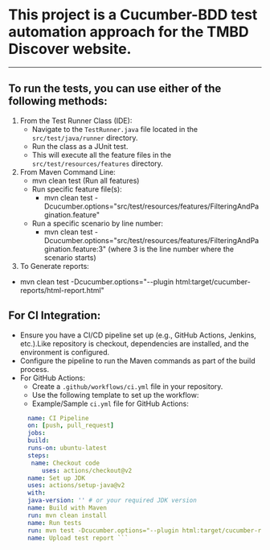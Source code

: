 # This project is a Cucumber-BDD test automation approach for the TMBD Discover website.
-----------------------------------------------------------------------------------------
## To run the tests, you can use either of the following methods:

1. From the Test Runner Class (IDE):
   - Navigate to the `TestRunner.java` file located in the `src/test/java/runner` directory.
   - Run the class as a JUnit test.
   - This will execute all the feature files in the `src/test/resources/features` directory.
2. From Maven Command Line: 
   - mvn clean test (Run all features)
   - Run specific feature file(s): 
     - mvn clean test -Dcucumber.options="src/test/resources/features/FilteringAndPagination.feature"
   - Run a specific scenario by line number: 
     - mvn clean test -Dcucumber.options="src/test/resources/features/FilteringAndPagination.feature:3"
    (where 3 is the line number where the scenario starts)
3. To Generate reports:
 - mvn clean test -Dcucumber.options="--plugin html:target/cucumber-reports/html-report.html"

## For CI Integration:
- Ensure you have a CI/CD pipeline set up (e.g., GitHub Actions, Jenkins, etc.).Like repository is checkout,
dependencies are installed, and the environment is configured.
- Configure the pipeline to run the Maven commands as part of the build process.
- For GitHub Actions:
  - Create a `.github/workflows/ci.yml` file in your repository.
  - Use the following template to set up the workflow:
  - Example/Sample `ci.yml` file for GitHub Actions:
  ```yaml
    name: CI Pipeline
    on: [push, pull_request]
    jobs:
    build:
    runs-on: ubuntu-latest
    steps:
     name: Checkout code
        uses: actions/checkout@v2
    name: Set up JDK
    uses: actions/setup-java@v2
    with:
    java-version: '' # or your required JDK version
    name: Build with Maven
    run: mvn clean install
    name: Run tests
    run: mvn test -Dcucumber.options="--plugin html:target/cucumber-reports/html-report.html"
    name: Upload test report ```

         
